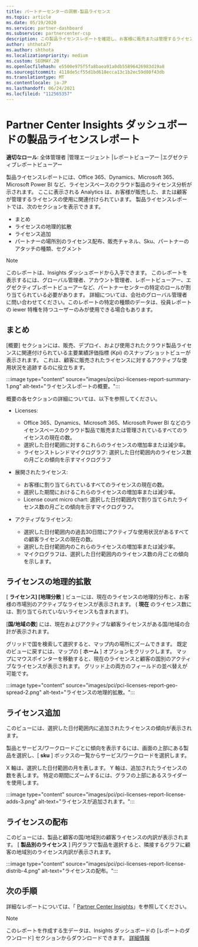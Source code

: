 ```yaml
---
title: パートナーセンターの洞察-製品ライセンス
ms.topic: article
ms.date: 05/19/2020
ms.service: partner-dashboard
ms.subservice: partnercenter-csp
description: この製品ライセンスレポートを確認し、お客様に販売または管理するライセンスベースのクラウド製品を使用してを改善する方法をご確認ください。
author: shthota77
ms.author: shthota
ms.localizationpriority: medium
ms.custom: SEOMAY.20
ms.openlocfilehash: e5500e975f5fa8baea91a0db55896426983d19a8
ms.sourcegitcommit: 4118de5cf55d1bd618ecca13c1b2ec59d80f43db
ms.translationtype: MT
ms.contentlocale: ja-JP
ms.lasthandoff: 06/24/2021
ms.locfileid: "112565357"
---
```

# <a name="product-licenses-report-in-the-partner-center-insights-dashboard"></a>Partner Center Insights ダッシュボードの製品ライセンスレポート

**適切なロール**: 全体管理者 |管理エージェント |レポートビューアー |エグゼクティブレポートビューアー

製品ライセンスレポートには、Office 365、Dynamics、Microsoft 365、Microsoft Power BI など、ライセンスベースのクラウド製品のライセンス分析が示されます。 ここに表示される Analytics は、お客様が販売した、または顧客が管理するライセンスの使用に関連付けられています。 製品ライセンスレポートでは、次のセクションを表示できます。

- まとめ
- ライセンスの地理的拡散
- ライセンス追加
- パートナーの場所別のライセンス配布、販売チャネル、Sku、パートナーのアタッチの種類、セグメント

 > [!NOTE]
 > このレポートは、Insights ダッシュボードから入手できます。 このレポートを表示するには、グローバル管理者、アカウント管理者、レポートビューアー、エグゼクティブレポートビューアーなど、パートナーセンターの特定のロールが割り当てられている必要があります。 詳細については、会社のグローバル管理者に問い合わせてください。このレポートの特定の種類のデータは、役員レポートの iewer 特権を持つユーザーのみが使用できる場合もあります。

## <a name="summary"></a>まとめ

[概要] セクションには、販売、デプロイ、および使用されたクラウド製品ライセンスに関連付けられている主要業績評価指標 (Kpi) のスナップショットビューが表示されます。 これは、顧客に販売されたライセンスに対するアクティブな使用状況を追跡するのに役立ちます。

:::image type="content" source="images/pci/pci-licenses-report-summary-1.png" alt-text="ライセンスレポートの概要。":::

概要の各セクションの詳細については、以下を参照してください。

- Licenses: 
  - Office 365、Dynamics、Microsoft 365、Microsoft Power BI などのライセンスベースのクラウド製品で販売または管理されているすべてのライセンスの現在の数。
  - 選択した日付範囲に対するこれらのライセンスの増加率または減少率。
  - ライセンストレンドマイクログラフ: 選択した日付範囲内のライセンス数の月ごとの傾向を示すマイクログラフ

- 展開されたライセンス:
  - お客様に割り当てられているすべてのライセンスの現在の数。
  - 選択した期間におけるこれらのライセンスの増加率または減少率。
  - License count micro chart: 選択した日付範囲内で割り当てられたライセンス数の月ごとの傾向を示すマイクログラフ。

- アクティブなライセンス: 
  - 選択した日付範囲内の過去30日間にアクティブな使用状況があるすべての顧客ライセンスの現在の数。
  - 選択した日付範囲内のこれらのライセンスの増加率または減少率。
  - マイクログラフは、選択した日付範囲内のライセンス数の月ごとの傾向を示します。

## <a name="geographical-spread-of-licenses"></a>ライセンスの地理的拡散

[ **ライセンス] [地理分散** ] ビューには、現在のライセンスの地理的分布と、お客様の市場別のアクティブなライセンスが表示されます。 ( **現在** のライセンス数には、割り当てられていないライセンスも含まれます)。

[**国/地域の数**] には、現在およびアクティブな顧客ライセンスがある国/地域の合計が表示されます。

グリッドで国を検索して選択すると、マップ内の場所にズームできます。 既定のビューに戻すには、マップの [ **ホーム** ] オプションをクリックします。 マップにマウスポインターを移動すると、現在のライセンスと顧客の国別のアクティブなライセンスが表示されます。 グリッド上の両方のフィールドの並べ替えが可能です。

:::image type="content" source="images/pci/pci-licenses-report-geo-spread-2.png" alt-text="ライセンスの地理的拡散。":::

## <a name="license-adds"></a>ライセンス追加

このビューには、選択した日付範囲内に追加されたライセンスの傾向が表示されます。 

製品とサービス/ワークロードごとに傾向を表示するには、画面の上部にある製品を選択し、[ **sku** ] ボックスの一覧からサービス/ワークロードを選択します。

X 軸は、選択した日付範囲の月を表します。 Y 軸は、追加されたライセンスの数を表します。 特定の期間にズームするには、グラフの上部にあるスライダーを使用します。

:::image type="content" source="images/pci/pci-licenses-report-license-adds-3.png" alt-text="ライセンスが追加されます。":::

## <a name="license-distribution"></a>ライセンスの配布

このビューには、製品と顧客の国/地域別の顧客ライセンスの内訳が表示されます。 [ **製品別のライセンス** ] 円グラフで製品を選択すると、隣接するグラフに顧客の地域別のライセンス内訳が表示されます。

:::image type="content" source="images/pci/pci-licenses-report-license-distrib-4.png" alt-text="ライセンスの配布。":::

## <a name="next-steps"></a>次の手順

詳細なレポートについては、「 [Partner Center Insights](partner-center-insights.md)」を参照してください。

>[!NOTE] 
> このレポートを作成する生データは、Insights ダッシュボードの [レポートのダウンロード] セクションからダウンロードできます。 [詳細情報](pci-download-reports.md)

